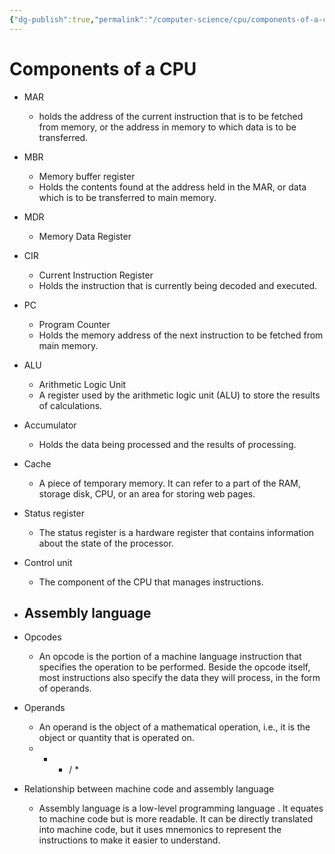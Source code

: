 ```yaml
---
{"dg-publish":true,"permalink":"/computer-science/cpu/components-of-a-cpu/","dgHomeLink":true,"dgPassFrontmatter":false}
---
```



# Components of a CPU

-   MAR
	- holds the address of the current instruction that is to be fetched from memory, or the address in memory to which data is to be transferred.

- MBR
	- Memory buffer register
	- Holds the contents found at the address held in the MAR, or data which is to be transferred to main memory.

-   MDR
	- Memory Data Register

-   CIR
	- Current Instruction Register
	- Holds the instruction that is currently being decoded and executed.

-   PC
	- Program Counter
    - Holds the memory address of the next instruction to be fetched from main memory.

-   ALU
	- Arithmetic Logic Unit
	- A register used by the arithmetic logic unit (ALU) to store the results of calculations.

-   Accumulator
	- Holds the data being processed and the results of processing.

-   Cache
	- A piece of temporary memory. It can refer to a part of the RAM, storage disk, CPU, or an area for storing web pages.

-   Status register
	- The status register is a hardware register that contains information about the state of the processor.

-   Control unit
	- The component of the CPU that manages instructions.

-   Assembly language
	- 

-   Opcodes
	- An opcode is the portion of a machine language instruction that specifies the operation to be performed. Beside the opcode itself, most instructions also specify the data they will process, in the form of operands.

-   Operands
	- An operand is the object of a mathematical operation, i.e., it is the object or quantity that is operated on.
	- + - /  \*

-   Relationship between machine code and assembly language
	- Assembly language is a low-level programming language . It equates to machine code but is more readable. It can be directly translated into machine code, but it uses mnemonics to represent the instructions to make it easier to understand.